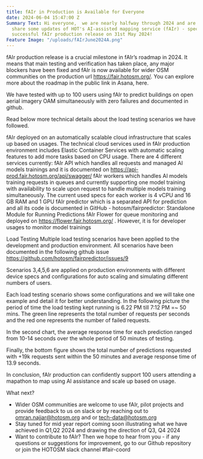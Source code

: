 ```yaml
---
title: fAIr in Production is Available for Everyone
date: 2024-06-04 15:47:00 Z
Summary Text: Hi everyone,  we are nearly halfway through 2024 and are excited to
  share some updates of HOT's AI-assisted mapping service (fAIr) - specifically the
  successful fAIr production release on 31st May 2024!
Feature Image: "/uploads/fAIrJune2024A.png"
---
```


fAIr production release is a crucial milestone in fAIr’s roadmap in 2024. It means that main testing and verification has taken place, any major blockers have been fixed and fAIr is now available for wider OSM communities on the production url https://fair.hotosm.org/.  You can explore more about the roadmap in the public link in Asana, here. 


We have tested with up to 100 users using fAIr to predict buildings on open aerial imagery OAM simultaneously with zero failures and documented in github. 

Read below more technical  details about the load testing scenarios we have followed.

fAIr deployed on an automatically scalable cloud infrastructure that scales up based on usages.
The technical cloud services used in fAIr production environment includes Elastic Container Services with automatic scaling features to add more tasks based on CPU usage. There are 4 different services currently:
fAIr API which handles all requests and managed AI models trainings and it is documented on https://api-prod.fair.hotosm.org/api/swagger/ 
fAIr workers which handles AI models training requests in queues and currently supporting one model training with availability to scale upon request to handle multiple models training simultaneously. The current used specs for each worker is 4 vCPU	and 16 GB RAM and 1 GPU
fAIr predictor which is a separated API for prediction and all its code is documented in GitHub - hotosm/fairpredictor: Standalone Module for Running Predictions 
fAIr Flower for queue monitoring and deployed on https://flower.fair.hotosm.org/ . However, it is for developer usages to monitor model trainings


Load Testing
Multiple load testing scenarios have been applied to the development and production environment. All scenarios have been documented in the following github issue 
https://github.com/hotosm/fairpredictor/issues/9 

Scenarios 3,4,5,6 are applied on production environments with different device specs and configurations for auto scaling and simulating different numbers of users.

Each load testing scenario shows some configurations and we will take one example and detail it for better understanding.
In the following picture the period of time the load testing kept running is 6.22 PM till 7:12 PM =~ 50 mins. The green line represents the total number of requests per seconds and the red one represents the number of failed requests.

In the second chart, the average response time for each prediction ranged from 10-14 seconds over the whole period of 50 minutes of testing.

Finally, the bottom figure shows the total number of predictions requested with +19k requests sent within the 50 minutes and average response time of 13.9 seconds.


In conclusion, fAIr production can confidently support 100 users attending a mapathon to map using AI assistance and scale up based on usage.

What next?

* Wider OSM communities are welcome to use fAIr, pilot projects and provide feedback to us on slack or by reaching out to omran.najjar@hotosm.org and or tech-data@hotosm.org
* Stay tuned for mid year report coming soon illustrating what we have achieved in Q1,Q2 2024 and drawing the direction of Q3, Q4 2024
* Want to contribute to fAIr? Then we hope to hear from you - if any questions or suggestions for improvement, go to our Github repository or join the HOTOSM slack channel #fair-coord


